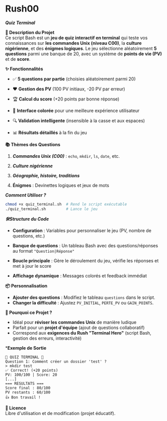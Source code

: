 # Rush00

   ***Quiz Terminal***  

**🎯 Description du Projet**  
Ce script Bash est un **jeu de quiz interactif en terminal** qui teste vos connaissances sur **les commandes Unix (niveau C00)**, la **culture nigérienne**, et des **énigmes logiques**. Le jeu sélectionne aléatoirement **5 questions** parmi une banque de 20, avec un système de **points de vie (PV)** et de **score**.  

**✨ Fonctionnalités**  
- ✅ **5 questions par partie** (choisies aléatoirement parmi 20)  
- ❤️ **Gestion des PV** (100 PV initiaux, -20 PV par erreur)  
- 🏆 **Calcul du score** (+20 points par bonne réponse)  
- 🎨 **Interface colorée** pour une meilleure expérience utilisateur  
- 🔍 **Validation intelligente** (insensible à la casse et aux espaces)
   
- 📊 **Résultats détaillés** à la fin du jeu  

**📚 Thèmes des Questions**  

1. ***Commandes Unix (C00)*** : `echo`, `mkdir`, `ls`, `date`, etc.
  
3. ***Culture nigérienne***
   
5. ***Géographie, histoire, traditions***
   
7. **Énigmes** : Devinettes logiques et jeux de mots  

***Comment Utiliser ?***  
```bash
chmod +x quiz_terminal.sh  # Rend le script exécutable
./quiz_terminal.sh         # Lance le jeu
```

***🛠️Structure du Code*** 

- **Configuration** : Variables pour personnaliser le jeu (PV, nombre de questions, etc.)
  
- **Banque de questions** : Un tableau Bash avec des questions/réponses au format `"Question|Réponse"`
  
- **Boucle principale** : Gère le déroulement du jeu, vérifie les réponses et met à jour le score

- **Affichage dynamique** : Messages colorés et feedback immédiat  

**📦 Personnalisation**  
- **Ajouter des questions** : Modifiez le tableau `questions` dans le script.  
- **Changer la difficulté** : Ajustez `PV_INITIAL`, `PERTE_PV` ou `GAIN_POINTS`.  

**🌟 Pourquoi ce Projet ?**  
- Idéal pour **réviser les commandes Unix** de manière ludique  
- Parfait pour un **projet d'équipe** (ajout de questions collaboratif)  
- Correspond aux **exigences du Rush "Terminal Hero"** (script Bash, gestion des erreurs, interactivité)  

***Exemple de Sortie**  
```
🌟 QUIZ TERMINAL 🌟  
Question 1: Comment créer un dossier 'test' ?  
> mkdir test  
✅ Correct! (+20 points)  
PV: 100/100 | Score: 20  
[...]  
=== RESULTATS ===  
Score final : 80/100  
PV restants : 60/100  
👍 Bon travail !  
```  

**🔗 Licence**  
Libre d'utilisation et de modification (projet éducatif).  

